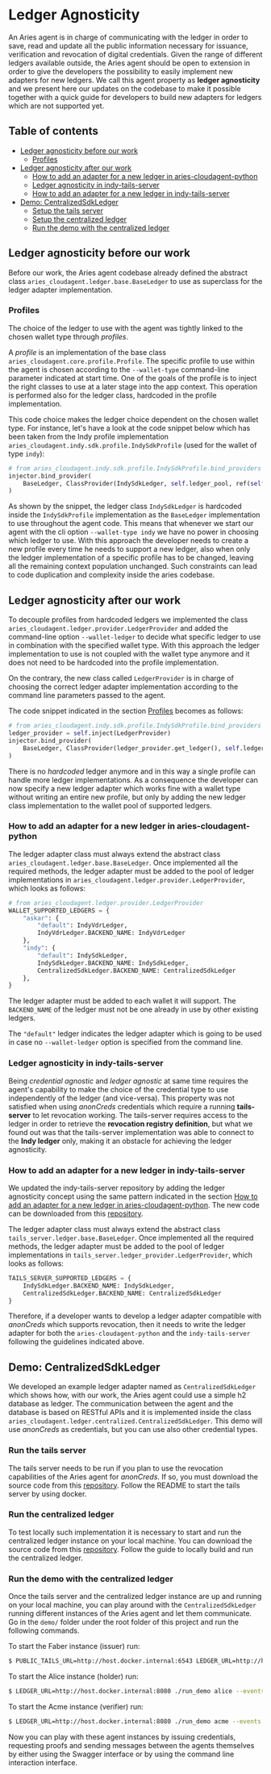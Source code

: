# Ledger Agnosticity

An Aries agent is in charge of communicating with the ledger in order to save, read and update all the public information necessary for issuance, verification and revocation of digital credentials. Given the range of different ledgers available outside, the Aries agent should be open to extension in order to give the developers the possibility to easily implement new adapters for new ledgers. We call this agent property as **ledger agnosticity** and we present here our updates on the codebase to make it possible together with a quick guide for developers to build new adapters for ledgers which are not supported yet.

## Table of contents

- [Ledger agnosticity before our work](#ledger-agnosticity-before-our-work)
  - [Profiles](#profiles)
- [Ledger agnosticity after our work](#ledger-agnosticity-after-our-work)
  - [How to add an adapter for a new ledger in aries-cloudagent-python](#how-to-add-an-adapter-for-a-new-ledger-in-aries-cloudagent-python)
  - [Ledger agnosticity in indy-tails-server](#ledger-agnosticity-in-indy-tails-server)
  - [How to add an adapter for a new ledger in indy-tails-server](#how-to-add-an-adapter-for-a-new-ledger-in-indy-tails-server)
- [Demo: CentralizedSdkLedger](#demo-centralizedsdkledger)
  - [Setup the tails server](#setup-the-tails-server)
  - [Setup the centralized ledger](#setup-the-centralized-ledger)
  - [Run the demo with the centralized ledger](#run-the-demo-with-the-centralized-ledger)

## Ledger agnosticity before our work

Before our work, the Aries agent codebase already defined the abstract class `aries_cloudagent.ledger.base.BaseLedger` to use as superclass for the ledger adapter implementation.

### Profiles

The choice of the ledger to use with the agent was tightly linked to the chosen wallet type through *profiles*.

A *profile* is an implementation of the base class `aries_cloudagent.core.profile.Profile`. The specific profile to use within the agent is chosen according to the `--wallet-type` command-line parameter indicated at start time. One of the goals of the profile is to inject the right classes to use at a later stage into the app context. This operation is performed also for the ledger class, hardcoded in the profile implementation. 

This code choice makes the ledger choice dependent on the chosen wallet type. For instance, let's have a look at the code snippet below which has been taken from the Indy profile implementation `aries_cloudagent.indy.sdk.profile.IndySdkProfile` (used for the wallet of type `indy`):

```python
# from aries_cloudagent.indy.sdk.profile.IndySdkProfile.bind_providers
injector.bind_provider(
    BaseLedger, ClassProvider(IndySdkLedger, self.ledger_pool, ref(self))
)
```

As shown by the snippet, the ledger class `IndySdkLedger` is hardcoded inside the `IndySdkProfile` implementation as the `BaseLedger` implementation to use throughout the agent code. This means that whenever we start our agent with the cli option `--wallet-type indy` we have no power in choosing which ledger to use. With this approach the developer needs to create a new profile every time he needs to support a new ledger, also when only the ledger implementation of a specific profile has to be changed, leaving all the remaining context population unchanged. Such constraints can lead to code duplication and complexity inside the aries codebase.

## Ledger agnosticity after our work

To decouple profiles from hardcoded ledgers we implemented the class `aries_cloudagent.ledger.provider.LedgerProvider` and added the command-line option `--wallet-ledger` to decide what specific ledger to use in combination with the specified wallet type. With this approach the ledger implementation to use is not coupled with the wallet type anymore and it does not need to be hardcoded into the profile implementation. 

On the contrary, the new class called `LedgerProvider` is in charge of choosing the correct ledger adapter implementation according to the command line parameters passed to the agent.

The code snippet indicated in the section [Profiles](#profiles) becomes as follows:

```python
# from aries_cloudagent.indy.sdk.profile.IndySdkProfile.bind_providers
ledger_provider = self.inject(LedgerProvider)
injector.bind_provider(
    BaseLedger, ClassProvider(ledger_provider.get_ledger(), self.ledger_pool, ref(self))
)
```

There is no *hardcoded* ledger anymore and in this way a single profile can handle more ledger implementations. As a consequence the developer can now specify a new ledger adapter which works fine with a wallet type without writing an entire new profile, but only by adding the new ledger class implementation to the wallet pool of supported ledgers. 

### How to add an adapter for a new ledger in aries-cloudagent-python

The ledger adapter class must always extend the abstract class `aries_cloudagent.ledger.base.BaseLedger`. Once implemented all the required methods, the ledger adapter must be added to the pool of ledger implementations in `aries_cloudagent.ledger.provider.LedgerProvider`, which looks as follows:

```python
# from aries_cloudagent.ledger.provider.LedgerProvider
WALLET_SUPPORTED_LEDGERS = {
    "askar": {
        "default": IndyVdrLedger,
        IndyVdrLedger.BACKEND_NAME: IndyVdrLedger
    },
    "indy": {
        "default": IndySdkLedger,
        IndySdkLedger.BACKEND_NAME: IndySdkLedger,
        CentralizedSdkLedger.BACKEND_NAME: CentralizedSdkLedger
    },
}
```

The ledger adapter must be added to each wallet it will support. The `BACKEND_NAME` of the ledger must not be one already in use by other existing ledgers.

The `"default"` ledger indicates the ledger adapter which is going to be used in case no `--wallet-ledger` option is specified from the command line.

### Ledger agnosticity in indy-tails-server

Being *credential agnostic* and *ledger agnostic* at same time requires the agent's capability to make the choice of the credential type to use independently of the ledger (and vice-versa). This property was not satisfied when using *anonCreds* credentials which require a running **tails-server** to let revocation working. The tails-server requires access to the ledger in order to retrieve the **revocation registry definition**, but what we found out was that the tails-server implementation was able to connect to the **Indy ledger** only, making it an obstacle for achieving the ledger agnosticity.

### How to add an adapter for a new ledger in indy-tails-server

We updated the indy-tails-server repository by adding the ledger agnosticity concept using the same pattern indicated in the section [How to add an adapter for a new ledger in aries-cloudagent-python](#how-to-add-an-adapter-for-a-new-ledger-in-aries-cloudagent-python). The new code can be downloaded from this [repository](https://github.ibm.com/research-ssi/indy-tails-server/tree/develop).

The ledger adapter class must always extend the abstract class `tails_server.ledger.base.BaseLedger`. Once implemented all the required methods, the ledger adapter must be added to the pool of ledger implementations in `tails_server.ledger_provider.LedgerProvider`, which looks as follows:

```python
TAILS_SERVER_SUPPORTED_LEDGERS = {
    IndySdkLedger.BACKEND_NAME: IndySdkLedger,
    CentralizedSdkLedger.BACKEND_NAME: CentralizedSdkLedger
}
```

Therefore, if a developer wants to develop a ledger adapter compatible with *anonCreds* which supports revocation, then it needs to write the ledger adapter for both the `aries-cloudagent-python` and the `indy-tails-server` following the guidelines indicated above. 

## Demo: CentralizedSdkLedger

We developed an example ledger adapter named as `CentralizedSdkLedger` which shows how, with our work, the Aries agent could use a simple h2 database as ledger. The communication between the agent and the database is based on RESTful APIs and it is implemented inside the class `aries_cloudagent.ledger.centralized.CentralizedSdkLedger`. This demo will use *anonCreds* as credentials, but you can use also other credential types.

### Run the tails server

The tails server needs to be run if you plan to use the revocation capabilities of the Aries agent for *anonCreds*. If so, you must download the source code from this [repository](https://github.ibm.com/research-ssi/indy-tails-server/tree/develop). Follow the README to start the tails server by using docker.

### Run the centralized ledger

To test locally such implementation it is necessary to start and run the centralized ledger instance on your local machine. You can download the source code from this [repository](https://github.ibm.com/research-ssi/ssi-centralized-ledger/tree/aca-py). Follow the guide to locally build and run the centralized ledger.

### Run the demo with the centralized ledger

Once the tails server and the centralized ledger instance are up and running on your local machine, you can play around with the `CentralizedSdkLedger` running different instances of the Aries agent and let them communicate. Go in the `demo/` folder under the root folder of this project and run the following commands.

To start the Faber instance (issuer) run:

```bash
$ PUBLIC_TAILS_URL=http://host.docker.internal:6543 LEDGER_URL=http://host.docker.internal:8080 ./run_demo faber --events --no-auto --revocation --wallet-type indy --wallet-ledger centralized
```

To start the Alice instance (holder) run:

```bash
$ LEDGER_URL=http://host.docker.internal:8080 ./run_demo alice --events --no-auto --wallet-type indy --wallet-ledger centralized
```

To start the Acme instance (verifier) run:

```bash
$ LEDGER_URL=http://host.docker.internal:8080 ./run_demo acme --events --no-auto --wallet-type indy --wallet-ledger centralized
```

Now you can play with these agent instances by issuing credentials, requesting proofs and sending messages between the agents themselves by either using the Swagger interface or by using the command line interaction interface.